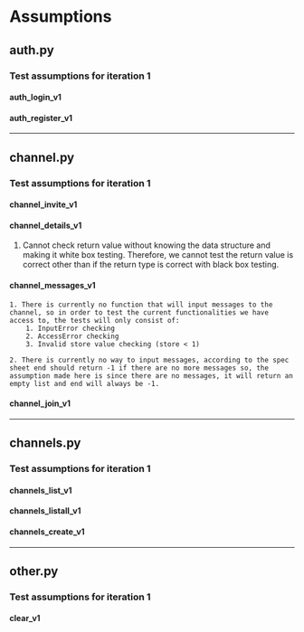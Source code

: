 # Assumptions

## auth.py

### Test assumptions for iteration 1

#### auth_login_v1

#### auth_register_v1

---

## channel.py

### Test assumptions for iteration 1

#### channel_invite_v1

#### channel_details_v1

1. Cannot check return value without knowing the data structure and making it white box testing. Therefore, we cannot test the return value is correct other than if the return type is correct with black box testing. 


#### channel_messages_v1

    1. There is currently no function that will input messages to the channel, so in order to test the current functionalities we have access to, the tests will only consist of:
        1. InputError checking
        2. AccessError checking
        3. Invalid store value checking (store < 1)

    2. There is currently no way to input messages, according to the spec sheet end should return -1 if there are no more messages so, the assumption made here is since there are no messages, it will return an empty list and end will always be -1.

#### channel_join_v1

---

## channels.py

### Test assumptions for iteration 1

#### channels_list_v1

#### channels_listall_v1

#### channels_create_v1

---

## other.py

### Test assumptions for iteration 1

#### clear_v1
